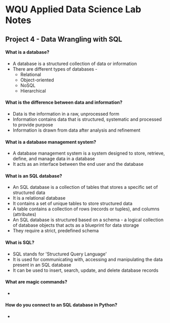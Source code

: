 # WQU Applied Data Science Lab Notes

## Project 4 - Data Wrangling with SQL

#### What is a database? 
- A database is a structured collection of data or information
- There are different types of databases - 
  - Relational 
  - Object-oriented 
  - NoSQL 
  - Hierarchical 


#### What is the difference between data and information?
- Data is the information in a raw, unprocessed form
- Information contains data that is structured, systematic and processed to provide purpose
- Information is drawn from data after analysis and refinement

#### What is a database management system? 
- A database management system is a system designed to store, retrieve, define, and manage data in a database
- It acts as an interface between the end user and the database

#### What is an SQL database?
- An SQL database is a collection of tables that stores a specific set of structured data
- It is a relational database
- It contains a set of unique tables to store structured data
- A table contains a collection of rows (records or tuples), and columns (attributes)
- An SQL database is structured based on a schema - a logical collection of database objects that acts as a blueprint for data storage
- They require a strict, predefined schema

#### What is SQL?
- SQL stands for 'Structured Query Language'
- It is used for communicating with, accessing and manipulating the data present in an SQL database
- It can be used to insert, search, update, and delete database records

#### What are magic commands?
-

#### How do you connect to an SQL database in Python? 
- 
